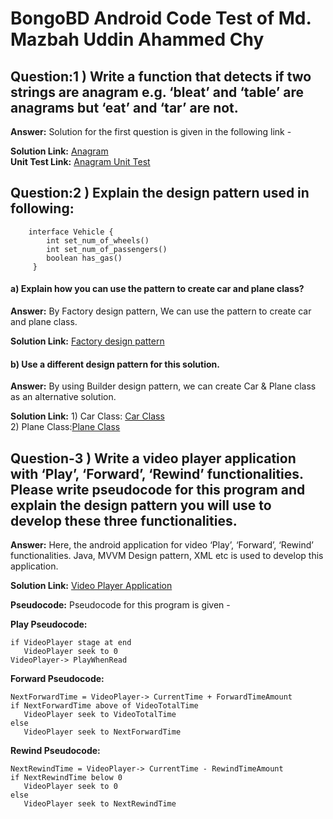 # BongoBD Android Code Test of Md. Mazbah Uddin Ahammed Chy 


## Question:1 ) Write a function that detects if two strings are anagram e.g. ‘bleat’ and ‘table’ are anagrams but ‘eat’ and ‘tar’ are not.

**Answer:** Solution for the first question is given in the following link -

  **Solution Link:** [Anagram](github.com/Mazbah/Test/blob/master/1.Anagram.java)      
  **Unit Test Link:** [Anagram Unit Test](github.com/Mazbah/Test/blob/master/AnagramUnitTest.java)
  
  

## Question:2 ) Explain the design pattern used in following:

        interface Vehicle {
            int set_num_of_wheels()
            int set_num_of_passengers()
            boolean has_gas()
         }
         
#### a) Explain how you can use the pattern to create car and plane class?
**Answer:**  By Factory design pattern, We can use the pattern to create car and plane class.
  
  **Solution Link:** [Factory design pattern](github.com/Mazbah/Test/blob/master/FactoryDesignPattern.java)
  
#### b) Use a different design pattern for this solution.
**Answer:** By using Builder design pattern, we can create Car & Plane class as an alternative solution. 

  **Solution Link:** 1) Car Class: [Car Class](github.com/Mazbah/Test/blob/master/Car.java)  
                     2) Plane Class:[Plane Class](github.com/Mazbah/Test/blob/master/Plane.java)
   
   
   
 
## Question-3 ) Write a video player application with ‘Play’, ‘Forward’, ‘Rewind’ functionalities. Please write pseudocode for this program and explain the design pattern you will use to develop these three functionalities.
 
**Answer:** Here, the android application for video ‘Play’, ‘Forward’, ‘Rewind’ functionalities. Java, MVVM Design pattern, XML etc is used to develop this application.
  
  **Solution Link:** [Video Player Application](github.com/Mazbah/TestBongoBD.git)

  **Pseudocode:** Pseudocode for this program is given -
  
  **Play Pseudocode:**

    if VideoPlayer stage at end
       VideoPlayer seek to 0
    VideoPlayer-> PlayWhenRead

  **Forward Pseudocode:**

    NextForwardTime = VideoPlayer-> CurrentTime + ForwardTimeAmount
    if NextForwardTime above of VideoTotalTime
       VideoPlayer seek to VideoTotalTime
    else
       VideoPlayer seek to NextForwardTime

  **Rewind Pseudocode:**

    NextRewindTime = VideoPlayer-> CurrentTime - RewindTimeAmount
    if NextRewindTime below 0
       VideoPlayer seek to 0
    else
       VideoPlayer seek to NextRewindTime
